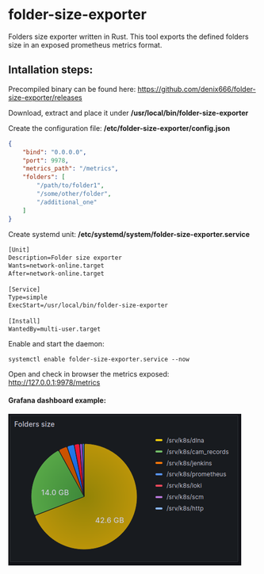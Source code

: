 # folder-size-exporter
Folders size exporter written in Rust. This tool exports the defined folders size in an exposed prometheus metrics format.

## Intallation steps:

Precompiled binary can be found here: https://github.com/denix666/folder-size-exporter/releases


Download, extract and place it under __/usr/local/bin/folder-size-exporter__


Create the configuration file: __/etc/folder-size-exporter/config.json__
```json
{
    "bind": "0.0.0.0",
    "port": 9978,
    "metrics_path": "/metrics",
    "folders": [
        "/path/to/folder1",
        "/some/other/folder",
        "/additional_one"
    ]
}
```

Create systemd unit: __/etc/systemd/system/folder-size-exporter.service__
```shell
[Unit]
Description=Folder size exporter
Wants=network-online.target
After=network-online.target

[Service]
Type=simple
ExecStart=/usr/local/bin/folder-size-exporter

[Install]
WantedBy=multi-user.target
```

Enable and start the daemon:
```shell
systemctl enable folder-size-exporter.service --now
```

Open and check in browser the metrics exposed: http://127.0.0.1:9978/metrics


#### Grafana dashboard example:
![img](screenshots/grafana_example.png "Grafana example")